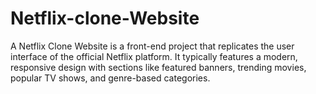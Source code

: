 # Netflix-clone-Website
A Netflix Clone Website is a front-end project that replicates the user interface of the official Netflix platform. It typically features a modern, responsive design with sections like featured banners, trending movies, popular TV shows, and genre-based categories.
